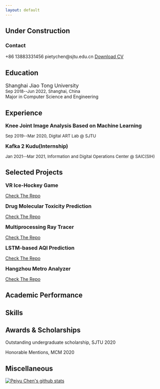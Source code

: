 ```yaml
---
layout: default
---
```


## Under Construction

### Contact
<html>
  <head>
    <!-- Place your kit's code here -->
    <script src="https://kit.fontawesome.com/8a9acc9a7b.js" crossorigin="anonymous"></script>
  </head>

  <body>
    <!-- Ready to use Font Awesome. Activate interlock. Dynotherms - connected. Infracells - up. Icons are go! -->
    <i class="fas fa-mobile"></i> +86 13883331456
  </body>
  
  <body>
    <!-- Ready to use Font Awesome. Activate interlock. Dynotherms - connected. Infracells - up. Icons are go! -->
    <i class="fas fa-envelope"></i> pietychen@sjtu.edu.cn
  </body>
  
  <body>
    <!-- Ready to use Font Awesome. Activate interlock. Dynotherms - connected. Infracells - up. Icons are go! -->
    <i class="fas fa-file"></i><a href="http://www.baidu.com/">Download CV</a>
  </body>
</html>


## Education

<font size=3>Shanghai Jiao Tong University</font></br>
<font size=2>Sep 2018--Jun 2022, Shanghai, China</font></br>
Major in Computer Science and Engineering

## Experience

**<font size=3>Knee Joint Image Analysis Based on Machine Learning</font>**

<font size=2>Sep 2019--Mar 2020, Digital ART Lab @ SJTU</font>

**<font size=3>Kafka 2 Kudu(Internship)</font>**

<font size=2>Jan 2021--Mar 2021, Information and Digital Operations Center @ SAIC(SIH)</font>

## Selected Projects

**<font size=3>VR Ice-Hockey Game</font>**

[Check The Repo](https://github.com/PeiyuChen1005/VR-IceHockey)

**<font size=3>Drug Molecular Toxicity Prediction</font>**

[Check The Repo](https://github.com/PeiyuChen1005/Toxicity-Prediction-GCN)

**<font size=3>Multiprocessing Ray Tracer</font>**

[Check The Repo](https://github.com/PeiyuChen1005/Multi-RT)

**<font size=3>LSTM-based AQI Prediction</font>**

[Check The Repo](https://github.com/PeiyuChen1005/lstm-AQI-prediction)

**<font size=3>Hangzhou Metro Analyzer</font>**

[Check The Repo](https://github.com/PeiyuChen1005/SJTU-Principles-and-Practice-of-Problem-Solving-2019Fall)

## Academic Performance


## Skills


## Awards & Scholarships

Outstanding undergraduate scholarship, SJTU	2020

Honorable Mentions, MCM 2020

## Miscellaneous

[![Peiyu Chen's github stats](https://github-readme-stats.vercel.app/api?username=PeiyuChen1005)](https://github.com/PeiyuChen1005)
